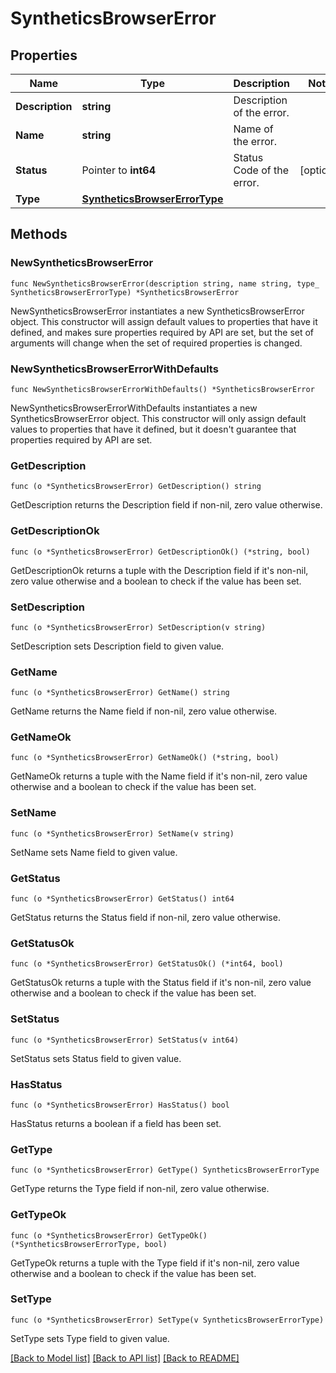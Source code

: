 # SyntheticsBrowserError

## Properties

Name | Type | Description | Notes
---- | ---- | ----------- | ------
**Description** | **string** | Description of the error. | 
**Name** | **string** | Name of the error. | 
**Status** | Pointer to **int64** | Status Code of the error. | [optional] 
**Type** | [**SyntheticsBrowserErrorType**](SyntheticsBrowserErrorType.md) |  | 

## Methods

### NewSyntheticsBrowserError

`func NewSyntheticsBrowserError(description string, name string, type_ SyntheticsBrowserErrorType) *SyntheticsBrowserError`

NewSyntheticsBrowserError instantiates a new SyntheticsBrowserError object.
This constructor will assign default values to properties that have it defined,
and makes sure properties required by API are set, but the set of arguments
will change when the set of required properties is changed.

### NewSyntheticsBrowserErrorWithDefaults

`func NewSyntheticsBrowserErrorWithDefaults() *SyntheticsBrowserError`

NewSyntheticsBrowserErrorWithDefaults instantiates a new SyntheticsBrowserError object.
This constructor will only assign default values to properties that have it defined,
but it doesn't guarantee that properties required by API are set.

### GetDescription

`func (o *SyntheticsBrowserError) GetDescription() string`

GetDescription returns the Description field if non-nil, zero value otherwise.

### GetDescriptionOk

`func (o *SyntheticsBrowserError) GetDescriptionOk() (*string, bool)`

GetDescriptionOk returns a tuple with the Description field if it's non-nil, zero value otherwise
and a boolean to check if the value has been set.

### SetDescription

`func (o *SyntheticsBrowserError) SetDescription(v string)`

SetDescription sets Description field to given value.


### GetName

`func (o *SyntheticsBrowserError) GetName() string`

GetName returns the Name field if non-nil, zero value otherwise.

### GetNameOk

`func (o *SyntheticsBrowserError) GetNameOk() (*string, bool)`

GetNameOk returns a tuple with the Name field if it's non-nil, zero value otherwise
and a boolean to check if the value has been set.

### SetName

`func (o *SyntheticsBrowserError) SetName(v string)`

SetName sets Name field to given value.


### GetStatus

`func (o *SyntheticsBrowserError) GetStatus() int64`

GetStatus returns the Status field if non-nil, zero value otherwise.

### GetStatusOk

`func (o *SyntheticsBrowserError) GetStatusOk() (*int64, bool)`

GetStatusOk returns a tuple with the Status field if it's non-nil, zero value otherwise
and a boolean to check if the value has been set.

### SetStatus

`func (o *SyntheticsBrowserError) SetStatus(v int64)`

SetStatus sets Status field to given value.

### HasStatus

`func (o *SyntheticsBrowserError) HasStatus() bool`

HasStatus returns a boolean if a field has been set.

### GetType

`func (o *SyntheticsBrowserError) GetType() SyntheticsBrowserErrorType`

GetType returns the Type field if non-nil, zero value otherwise.

### GetTypeOk

`func (o *SyntheticsBrowserError) GetTypeOk() (*SyntheticsBrowserErrorType, bool)`

GetTypeOk returns a tuple with the Type field if it's non-nil, zero value otherwise
and a boolean to check if the value has been set.

### SetType

`func (o *SyntheticsBrowserError) SetType(v SyntheticsBrowserErrorType)`

SetType sets Type field to given value.



[[Back to Model list]](../README.md#documentation-for-models) [[Back to API list]](../README.md#documentation-for-api-endpoints) [[Back to README]](../README.md)


